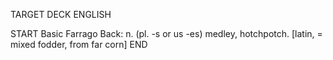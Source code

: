 TARGET DECK
ENGLISH

START
Basic
Farrago
Back: n. (pl. -s or us -es) medley, hotchpotch. [latin, = mixed fodder, from far corn]
END
